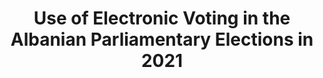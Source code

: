 ---
title: "Use of Electronic Voting in the Albanian Parliamentary Elections in 2021"
collection: publications
permalink: /publications/2021-10-Use-of-Electronic-Voting-in-the-Albanian-Parliamentary-Elections-in-2021
venue: 'Electronic Voting - 6th International Joint Conference on Electronic Voting (E-Vote-ID 2021)'
pages: '304-319'
publisher: 'University of Tartu Press Proceedings'
year: '2021'
paperurl: 'http://hdl.handle.net/10062/74533'
citation: ' <b>Jurlind Budurushi</b></br> Electronic Voting - 6th International Joint Conference on Electronic Voting (E-Vote-ID 2021)</br>'
---